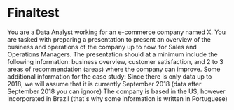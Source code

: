 # Finaltest
You are a Data Analyst working for an e-commerce company named X. You are tasked with preparing a presentation to present an overview of the business and operations of the company up to now. for Sales and Operations Managers. The presentation should at a minimum include the following information: business overview, customer satisfaction, and 2 to 3 areas of recommendation (areas) where the company can improve.
Some additional information for the case study: Since there is only data up to 2018, we will assume that it is currently September 2018 (data after September 2018 you can ignore) The company is based in the US, however incorporated in Brazil (that's why some information is written in Portuguese)
